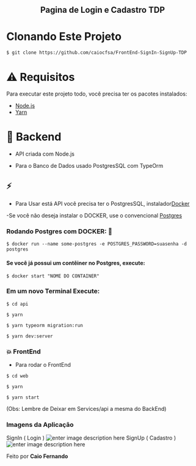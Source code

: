 


<h2 align="center">
    Pagina de Login e Cadastro TDP
</h2>


# Clonando Este Projeto

```
$ git clone https://github.com/caiocfsa/FrontEnd-SignIn-SignUp-TDP
```

# :warning: Requisitos 

Para executar este projeto todo, você precisa ter os pacotes instalados:

- [Node.js](https://nodejs.org/en/)
- [Yarn](https://legacy.yarnpkg.com/en/)

# :pushpin: Backend

- API  criada com Node.js

- Para o Banco de Dados usado PostgresSQL com TypeOrm

## ⚡️ 

- Para Usar está API você precisa ter o PostgresSQL, instalador[Docker](https://www.docker.com/)

-Se você não deseja instalar o DOCKER, use o convencional [Postgres](https://www.postgresql.org/download/)

### Rodando Postgres com DOCKER: 🐋

```
$ docker run --name some-postgres -e POSTGRES_PASSWORD=suasenha -d postgres
```

#### Se você já possui um contêiner no Postgres, execute:

```
$ docker start "NOME DO CONTAINER"
```

### Em um novo Terminal Execute:

```
$ cd api

$ yarn

$ yarn typeorm migration:run

$ yarn dev:server
```

### :boom: FrontEnd


- Para rodar o FrontEnd

```
$ cd web

$ yarn

$ yarn start
```
(Obs: Lembre de Deixar em Services/api a mesma do BackEnd)


###  Imagens da Aplicação
SignIn ( Login )
![enter image description here](https://i.imgur.com/24newGE.png)
SignUp ( Cadastro )
![enter image description here](https://i.imgur.com/zqgfRXS.png)

Feito por **Caio Fernando**
